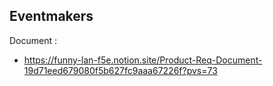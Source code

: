 ## Eventmakers

Document :

- https://funny-lan-f5e.notion.site/Product-Req-Document-19d71eed679080f5b627fc9aaa67226f?pvs=73
